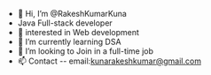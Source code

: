 - 👋 Hi, I’m @RakeshKumarKuna
- Java Full-stack developer
- 👀 interested in Web development
- 🌱 I’m currently learning DSA
- 💞️ I’m looking to Join in a full-time job
- 📫 Contact -- email:kunarakeshkumar@gmail.com

<!---
RakeshKumarKuna/RakeshKumarKuna is a ✨ special ✨ repository because its `README.md` (this file) appears on your GitHub profile.
You can click the Preview link to take a look at your changes.
--->
